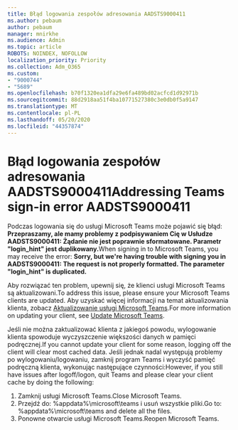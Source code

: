 ```yaml
---
title: Błąd logowania zespołów adresowania AADSTS9000411
ms.author: pebaum
author: pebaum
manager: mnirkhe
ms.audience: Admin
ms.topic: article
ROBOTS: NOINDEX, NOFOLLOW
localization_priority: Priority
ms.collection: Adm_O365
ms.custom:
- "9000744"
- "5689"
ms.openlocfilehash: b70f1320ea1dfa29e6fa489bd02acfcd1d92971b
ms.sourcegitcommit: 88d2918aa51f4ba10771527380c3e0db0f5a9147
ms.translationtype: MT
ms.contentlocale: pl-PL
ms.lasthandoff: 05/20/2020
ms.locfileid: "44357874"
---
```

# <a name="addressing-teams-sign-in-error-aadsts9000411"></a><span data-ttu-id="c1194-102">Błąd logowania zespołów adresowania AADSTS9000411</span><span class="sxs-lookup"><span data-stu-id="c1194-102">Addressing Teams sign-in error AADSTS9000411</span></span>

<span data-ttu-id="c1194-103">Podczas logowania się do usługi Microsoft Teams może pojawić się błąd: **Przepraszamy, ale mamy problemy z podpisywaniem Cię w Usłudze AADSTS9000411: Żądanie nie jest poprawnie sformatowane. Parametr "login_hint" jest duplikowany.**</span><span class="sxs-lookup"><span data-stu-id="c1194-103">When signing in to Microsoft Teams, you may receive the error: **Sorry, but we're having trouble with signing you in AADSTS9000411: The request is not properly formatted. The parameter "login_hint" is duplicated.**</span></span>

<span data-ttu-id="c1194-104">Aby rozwiązać ten problem, upewnij się, że klienci usługi Microsoft Teams są aktualizowani.</span><span class="sxs-lookup"><span data-stu-id="c1194-104">To address this issue, please ensure your Microsoft Teams clients are updated.</span></span> <span data-ttu-id="c1194-105">Aby uzyskać więcej informacji na temat aktualizowania klienta, zobacz [Aktualizowanie usługi Microsoft Teams](https://support.office.com/article/Update-Microsoft-Teams-535a8e4b-45f0-4f6c-8b3d-91bca7a51db1).</span><span class="sxs-lookup"><span data-stu-id="c1194-105">For more information on updating your client, see [Update Microsoft Teams](https://support.office.com/article/Update-Microsoft-Teams-535a8e4b-45f0-4f6c-8b3d-91bca7a51db1).</span></span>

<span data-ttu-id="c1194-106">Jeśli nie można zaktualizować klienta z jakiegoś powodu, wylogowanie klienta spowoduje wyczyszczenie większości danych w pamięci podręcznej.</span><span class="sxs-lookup"><span data-stu-id="c1194-106">If you cannot update your client for some reason, logging off the client will clear most cached data.</span></span> <span data-ttu-id="c1194-107">Jeśli jednak nadal występują problemy po wylogowaniu/logowaniu, zamknij program Teams i wyczyść pamięć podręczną klienta, wykonując następujące czynności:</span><span class="sxs-lookup"><span data-stu-id="c1194-107">However, if you still have issues after logoff/logon, quit Teams and please clear your client cache by doing the following:</span></span>
1. <span data-ttu-id="c1194-108">Zamknij usługi Microsoft Teams.</span><span class="sxs-lookup"><span data-stu-id="c1194-108">Close Microsoft Teams.</span></span>
2. <span data-ttu-id="c1194-109">Przejdź do: %appdata%\microsoft\teams i usuń wszystkie pliki.</span><span class="sxs-lookup"><span data-stu-id="c1194-109">Go to: %appdata%\microsoft\teams and delete all the files.</span></span>
3. <span data-ttu-id="c1194-110">Ponowne otwarcie usługi Microsoft Teams.</span><span class="sxs-lookup"><span data-stu-id="c1194-110">Reopen Microsoft Teams.</span></span>
